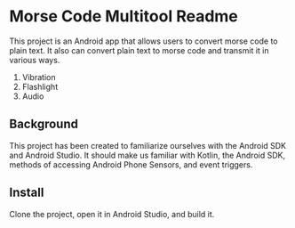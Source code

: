# Morse Code Multitool Readme

This project is an Android app that allows users to convert morse code to plain text. It also can convert plain text to morse code and transmit it in various ways. 
1. Vibration
2. Flashlight
3. Audio

## Background

This project has been created to familiarize ourselves with the Android SDK and Android Studio. It should make us familiar with Kotlin, the Android SDK, methods of accessing Android Phone Sensors, and event triggers.

## Install

Clone the project, open it in Android Studio, and build it.
